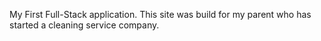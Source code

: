 My First Full-Stack application.
This site was build for my parent who has started a cleaning service company.
